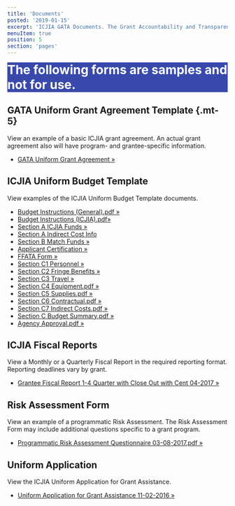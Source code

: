```yaml
---
title: 'Documents'
posted: '2019-01-15'
excerpt: 'ICJIA GATA Documents. The Grant Accountability and Transparency Act (GATA) of 2014, 30 ILCS 708/1 et seq., increased accountability and transparency in the use of grant funds and reduced the administrative burden on state agencies and grantees through adoption of federal grant guidelines and regulations.'
menuItem: true
position: 5
section: 'pages'
---
```


<div style="background: #3949AB">

<div style="font-size: 28px; font-weight: bold; color: #fff" class="text-xs-center py-4">The following forms are samples and not for use.</div>

</div>

## GATA Uniform Grant Agreement Template {.mt-5}

View an example of a basic ICJIA grant agreement. An actual grant agreement also will have program- and grantee-specific information.

- [GATA Uniform Grant Agreement »](GATA_UNIFORM_GRANT_AGREEMENT_040517.pdf)

## ICJIA Uniform Budget Template

View examples of the ICJIA Uniform Budget Template documents.

- [Budget Instructions (General).pdf »](ICJIA_Uniform_Budget_Template_032817_Sample_Budget_Instructions_GENERAL.pdf)
- [Budget Instructions (ICJIA).pdf»](ICJIA_Uniform_Budget_Template_032817_Sample_Budget_Instructions_ICJIA.pdf)
- [Section A ICJIA Funds »](ICJIA_Uniform_Budget_Template_032817_Sample_Section_A_ICJIA_Funds.pdf)
- [Section A Indirect Cost Info](ICJIA_Uniform_Budget_Template_032817_Sample_Section_A_Indirect_Cost_Info.pdf)
- [Section B Match Funds »](ICJIA_Uniform_Budget_Template_032817_Sample_Section_B_Match_Funds.pdf)
- [Applicant Certification »](ICJIA_Uniform_Budget_Template_032817_Sample_Applicant_Certification.pdf)
- [FFATA Form »](ICJIA_Uniform_Budget_Template_032817_Sample_FFATA_Form.pdf)
- [Section C1 Personnel »](ICJIA_Uniform_Budget_Template_032817_Sample_Section_C1_Personnel.pdf)
- [Section C2 Fringe Benefits »](ICJIA_Uniform_Budget_Template_032817_Sample_Section_C2_Fringe_Benefits.pdf)
- [Section C3 Travel »](ICJIA_Uniform_Budget_Template_032817_Sample_Section_C3_Travel.pdf)
- [Section C4 Equipment.pdf »](ICJIA_Uniform_Budget_Template_032817_Sample_Section_C4_Equipment.pdf)
- [Section C5 Supplies.pdf »](ICJIA_Uniform_Budget_Template_032817_Sample_Section_C5_Supplies.pdf)
- [Section C6 Contractual.pdf »](ICJIA_Uniform_Budget_Template_032817_Sample_Section_C6_Contractual.pdf)
- [Section C7 Indirect Costs.pdf »](ICJIA_Uniform_Budget_Template_032817_Sample_Section_C7_Indirect_Costs.pdf)
- [Section C Budget Summary.pdf »](ICJIA_Uniform_Budget_Template_032817_Sample_Section_C_Budget_Summary.pdf)
- [Agency Approval.pdf »](ICJIA_Uniform_Budget_Template_032817_Sample_Agency_Approval.pdf)

## ICJIA Fiscal Reports

View a Monthly or a Quarterly Fiscal Report in the required reporting format. Reporting deadlines vary by grant.

- [Grantee Fiscal Report 1-4 Quarter with Close Out with Cent 04-2017 »](Grantee_Fiscal_Report_1-4_Quarter_with_Close_Out_with_Cents_4_2017_SAMPLE.pdf)

## Risk Assessment Form

View an example of a programmatic Risk Assessment. The Risk Assessment Form may include additional questions specific to a grant program.

- [Programmatic Risk Assessment Questionnaire 03-08-2017.pdf »](Risk_Assessment_Form/Programmatic_Risk_Assessment_Questionnaire_030817.pdf)

## Uniform Application

View the ICJIA Uniform Application for Grant Assistance.

- [Uniform Application for Grant Assistance 11-02-2016 »](Uniform_Application/ICJIA_Uniform_Application_for_Grant_Assistance_110216.pdf)
